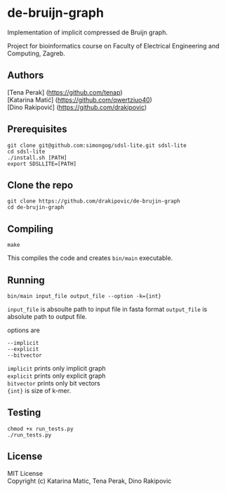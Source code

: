 # de-bruijn-graph
Implementation of implicit compressed de Bruijn graph. 

Project for bioinformatics course on Faculty of Electrical Engineering and Computing, Zagreb.

## Authors
  [Tena Perak] (https://github.com/tenap)  
  [Katarina Matić] (https://github.com/qwertziuo40)   
  [Dino Rakipović] (https://github.com/drakipovic)  


## Prerequisites

    git clone git@github.com:simongog/sdsl-lite.git sdsl-lite
	cd sdsl-lite
	./install.sh [PATH]
    export SDSLLITE=[PATH]

## Clone the repo

    git clone https://github.com/drakipovic/de-brujin-graph
    cd de-brujin-graph
    
## Compiling

    make

This compiles the code and creates `bin/main` executable.

## Running

    bin/main input_file output_file --option -k={int}
    
`input_file` is absoulte path to input file in fasta format
`output_file` is absolute path to output file.

options are
    
    --implicit
    --explicit
    --bitvector
    
`implicit` prints only implicit graph  
`explicit` prints only explicit graph  
`bitvector` prints only bit vectors  
`{int}` is size of k-mer.

## Testing

    chmod +x run_tests.py
    ./run_tests.py
    
## License

MIT License  
Copyright (c) Katarina Matic, Tena Perak, Dino Rakipovic
